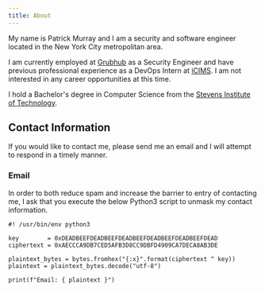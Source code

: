```yaml
---
title: About
---
```



My name is Patrick Murray and I am a security and software engineer located in
the New York City metropolitan area.

I am currently employed at [Grubhub](https://grubhub.com/) as a Security
Engineer and have previous professional experience as a DevOps Intern at
[iCIMS](https://icims.com/). I am not interested in any career opportunities at
this time.

I hold a Bachelor's degree in Computer Science from the [Stevens Institute of
Technology](https://stevens.edu/).


## Contact Information

If you would like to contact me, please send me an email and I will attempt to
respond in a timely manner.


### Email

In order to both reduce spam and increase the barrier to entry of contacting
me, I ask that you execute the below Python3 script to unmask my contact
information.


```python3
#! /usr/bin/env python3

key        = 0xDEADBEEFDEADBEEFDEADBEEFDEADBEEFDEADBEEFDEAD
ciphertext = 0xAECCCA9DB7CED5AFB3D8CC9DBFD4909CA7DECA8AB3DE

plaintext_bytes = bytes.fromhex("{:x}".format(ciphertext ^ key))
plaintext = plaintext_bytes.decode("utf-8")

print(f"Email: { plaintext }")
```

<!--
### PGP Public Key

If you are paranoid about privacy and have accepted that all electronic
communications are likely being passively monitored by [Nation State actors](https://en.wikipedia.org/wiki/Five_Eyes),
you are more than welcome to attempt to buck the system and encrypt your email
against my [PGP public key](/pgp/patrick_murray_latest.asc).

Prior to sending any encrypted messages, I would strongly encourage you to
review the defense-in-depth security measures that modern computer systems have
implemented across their various components, including but not limited to:
[hardware](https://www.bloomberg.com/news/features/2018-10-04/the-big-hack-how-china-used-a-tiny-chip-to-infiltrate-america-s-top-companies),
[chipsets](https://hackaday.com/2017/12/11/what-you-need-to-know-about-the-intel-management-engine/),
[firmware](https://nsa.gov1.info/dni/nsa-ant-catalog/servers/index.html#DEITYBOUNCE),
[storage devices](https://www.vice.com/en/article/ypwk5v/the-only-way-you-can-delete-this-nsa-malware-is-to-smash-your-hard-drive-to-bits),
[operating systems](https://en.wikipedia.org/wiki/NSAKEY), and
[software](https://krebsonsecurity.com/2020/12/u-s-treasury-commerce-depts-hacked-through-solarwinds-compromise/).


#### Key History

| Key | Key ID | Fingerprint | Issued | Revoked |
|-----|--------|-------------|--------|---------|
| Public Key | `FOOBAR` | `DEADBEEF` | 2020-12-15 | 2020-12-16 |

-->
